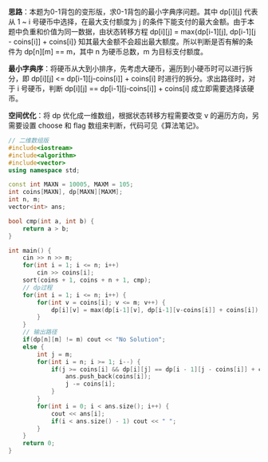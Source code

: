 **思路**：本题为0-1背包的变形版，求0-1背包的最小字典序问题。其中 dp[i][j] 代表从 1 ~ i 号硬币中选择，在最大支付额度为 j 的条件下能支付的最大金额。由于本题中负重和价值为同一数据，由状态转移方程 dp[i][j] = max{dp[i-1][j], dp[i-1][j - coins[i]] + coins[i]} 知其最大金额不会超出最大额度。所以判断是否有解的条件为 dp[n][m] == m，其中 n 为硬币总数，m 为目标支付额度。

**最小字典序**：将硬币从大到小排序，先考虑大硬币，遍历到小硬币时可以进行拆分，即 dp[i][j] <= dp[i-1][j-coins[i]] + coins[i] 时进行的拆分。求出路径时，对于 i 号硬币，判断 dp[i][j] == dp[i-1][j-coins[i]] + coins[i] 成立即需要选择该硬币。

**空间优化**：将 dp 优化成一维数组，根据状态转移方程需要改变 v 的遍历方向，另需要设置 choose 和 flag 数组来判断，代码可见《算法笔记》。

```cpp
// 二维数组版
#include<iostream>
#include<algorithm>
#include<vector>
using namespace std;

const int MAXN = 10005, MAXM = 105;
int coins[MAXN], dp[MAXN][MAXM];
int n, m;
vector<int> ans;

bool cmp(int a, int b) {
    return a > b;
}

int main() {
    cin >> n >> m;
    for(int i = 1; i <= n; i++)
        cin >> coins[i];
    sort(coins + 1, coins + n + 1, cmp);
    // dp过程
    for(int i = 1; i <= n; i++) {
        for(int v = coins[i]; v <= m; v++) {
            dp[i][v] = max(dp[i-1][v], dp[i-1][v-coins[i]] + coins[i]);
        }
    }
    // 输出路径
    if(dp[n][m] != m) cout << "No Solution";
    else {
        int j = m;
        for(int i = n; i >= 1; i--) {
            if(j >= coins[i] && dp[i][j] == dp[i - 1][j - coins[i]] + coins[i]) {
                ans.push_back(coins[i]);
                j -= coins[i];
            }
        }
        for(int i = 0; i < ans.size(); i++) {
            cout << ans[i];
            if(i < ans.size() - 1) cout << " ";
        }
    }
    return 0;
}
```